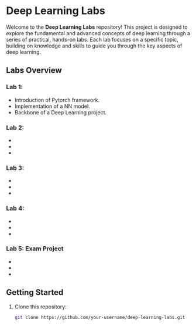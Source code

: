 # Deep Learning Labs

Welcome to the **Deep Learning Labs** repository! This project is designed to explore the fundamental and advanced concepts of deep learning through a series of practical, hands-on labs. Each lab focuses on a specific topic, building on knowledge and skills to guide you through the key aspects of deep learning.

## Labs Overview

### Lab 1: 
- Introduction of Pytorch framework.
- Implementation of a NN model.
- Backbone of a Deep Learning project.

### Lab 2:  
-
-
-

### Lab 3:   
-   
-   
- 

### Lab 4:   
-   
-   
- 

### Lab 5: Exam Project 
-  
- 
- 

## Getting Started  
1. Clone this repository:  
   ```bash
   git clone https://github.com/your-username/deep-learning-labs.git
